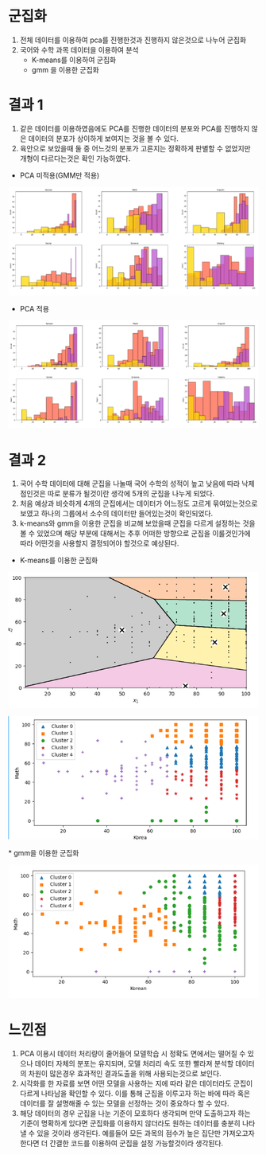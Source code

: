 # 군집화

1. 전체 데이터를 이용하여 pca를 진행한것과 진행하지 않은것으로 나누어 군집화
2. 국어와 수학 과목 데이터을 이용하여 분석
   * K-means를 이용하여 군집화
   * gmm 을 이용한 군집화



# 결과 1
1. 같은 데이터를 이용하였음에도 PCA를 진행한 데이터의 분포와 PCA를 진행하지 않은 데이터의 분포가 상이하게 보여지는 것을 볼 수 있다.
2. 육안으로 보았을때 둘 중 어느것의 분포가 고른지는 정확하게 판별할 수 없었지만 개형이 다르다는것은 확인 가능하였다.
* PCA 미적용(GMM만 적용)
<p align="center">
    <img src="군집화/image/gmm만 이용.png" weight = "500">
</p>


* PCA 적용
<p align="center">
  <img src="군집화/image/gmm&pca 이용.png" weight = "500">
</p>

# 결과 2
1. 국어 수학 데이터에 대해 군집을 나눌때 국어 수학의 성적이 높고 낮음에 따라 낙제점인것은 따로 분류가 될것이란 생각에 5개의 군집을 나누게 되었다.
2. 처음 예상과 비슷하게 4개의 군집에서는 데이터가 어느정도 고르게 묶여있는것으로 보였고 하나의 그룹에서 소수의 데이터만 들어있는것이 확인되었다.
3. k-means와 gmm을 이용한 군집을 비교해 보았을때 군집을 다르게 설정하는 것을 볼 수 있었으며 해당 부분에 대해서는 추후 어떠한 방향으로 군집을 이룰것인가에 따라 어떤것을 사용할지 결정되어야 할것으로 예상된다.
* K-means를 이용한 군집화
<p align="center">
  <img src="군집화/image/K-means.png" weight = "500">
</p>
<p align="center">
  <img src="군집화/image/K-means_2.png" weight = "500">
</p>
* gmm을 이용한 군집화
<p align="center">
  <img src="군집화/image/gmm_수학 국어.png" weight = "500">
</p>

# 느낀점
1. PCA 이용시 데이터 처리량이 줄어들어 모델학습 시 정확도 면에서는 떨어질 수 있으나 데이터 자체의 분포는 유지되며, 모델 처리리 속도 또한 빨라져 분석할 데이터의 차원이 많은경우 효과적인 결과도출을 위해 사용되는것으로 보인다.
2. 시각화를 한 자료를 보면 어떤 모델을 사용하는 지에 따라 같은 데이터라도 군집이 다르게 나타남을 확인할 수 있다.
   이를 통해 군집을 이루고자 하는 바에 따라 혹은 데이터를 잘 설명해줄 수 있는 모델을 선정하는 것이 중요하다 할 수 있다.
3. 해당 데이터의 경우 군집을 나눈 기준이 모호하다 생각되며 만약 도출하고자 하는 기준이 명확하게 있다면 군집화를 이용하지 않더라도 원하는 데이터를 충분히 나타낼 수 있을 것이라 생각된다.
   예를들어 모든 과목의 점수가 높은 집단만 가져오고자 한다면 더 간결한 코드를 이용하여 군집을 설정 가능할것이라 생각된다.
